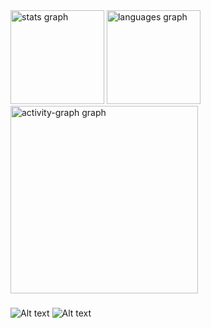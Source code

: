 <div align="left">
  <img src="https://github-readme-stats.vercel.app/api?username=mathzinxss&hide_title=false&hide_rank=false&show_icons=true&include_all_commits=true&count_private=true&disable_animations=false&theme=github_dark&locale=pt-br&hide_border=false&order=1" height="150" alt="stats graph"  />
  <img src="https://github-readme-stats.vercel.app/api/top-langs?username=mathzinxss&locale=en&hide_title=false&layout=compact&card_width=320&langs_count=6&theme=github_dark&hide_border=false&order=2" height="150" alt="languages graph"  />
  <img src="https://github-readme-activity-graph.vercel.app/graph?username=mathzinxss&radius=16&theme=github-dark&area=true&order=5" height="300" alt="activity-graph graph"  />
</div>

###

<div id="spotify">
  
  ![Alt text](https://spotify-recently-played-readme.vercel.app/api?user=srwr3gzbnrzh3rssanmqfdgkn&unique={true|1|on|yes})
  ![Alt text](https://spotify-recently-played-readme.vercel.app/api?user=srwr3gzbnrzh3rssanmqfdgkn&unique={true|1|on|yes})
</div>
